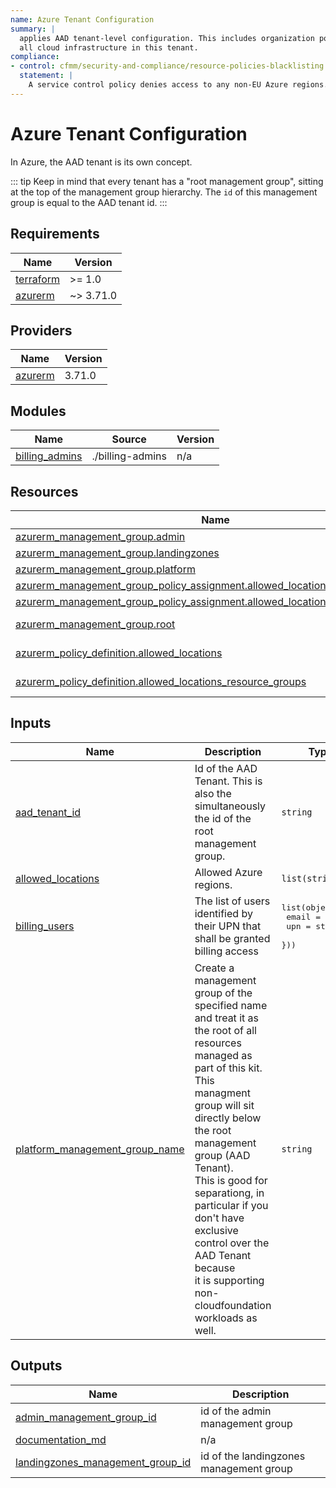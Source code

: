 ```yaml
---
name: Azure Tenant Configuration
summary: |
  applies AAD tenant-level configuration. This includes organization policies and other key settings affecting
  all cloud infrastructure in this tenant.
compliance:
- control: cfmm/security-and-compliance/resource-policies-blacklisting
  statement: |
    A service control policy denies access to any non-EU Azure regions.
---
```


# Azure Tenant Configuration

In Azure, the AAD tenant is its own concept.

::: tip
Keep in mind that every tenant has a "root management group", sitting at the top of the management group hierarchy.
The `id` of this management group is equal to the AAD tenant id.
:::

<!-- BEGIN_TF_DOCS -->
## Requirements

| Name | Version |
|------|---------|
| <a name="requirement_terraform"></a> [terraform](#requirement\_terraform) | >= 1.0 |
| <a name="requirement_azurerm"></a> [azurerm](#requirement\_azurerm) | ~> 3.71.0 |

## Providers

| Name | Version |
|------|---------|
| <a name="provider_azurerm"></a> [azurerm](#provider\_azurerm) | 3.71.0 |

## Modules

| Name | Source | Version |
|------|--------|---------|
| <a name="module_billing_admins"></a> [billing\_admins](#module\_billing\_admins) | ./billing-admins | n/a |

## Resources

| Name | Type |
|------|------|
| [azurerm_management_group.admin](https://registry.terraform.io/providers/hashicorp/azurerm/latest/docs/resources/management_group) | resource |
| [azurerm_management_group.landingzones](https://registry.terraform.io/providers/hashicorp/azurerm/latest/docs/resources/management_group) | resource |
| [azurerm_management_group.platform](https://registry.terraform.io/providers/hashicorp/azurerm/latest/docs/resources/management_group) | resource |
| [azurerm_management_group_policy_assignment.allowed_locations](https://registry.terraform.io/providers/hashicorp/azurerm/latest/docs/resources/management_group_policy_assignment) | resource |
| [azurerm_management_group_policy_assignment.allowed_locations_resource_groups](https://registry.terraform.io/providers/hashicorp/azurerm/latest/docs/resources/management_group_policy_assignment) | resource |
| [azurerm_management_group.root](https://registry.terraform.io/providers/hashicorp/azurerm/latest/docs/data-sources/management_group) | data source |
| [azurerm_policy_definition.allowed_locations](https://registry.terraform.io/providers/hashicorp/azurerm/latest/docs/data-sources/policy_definition) | data source |
| [azurerm_policy_definition.allowed_locations_resource_groups](https://registry.terraform.io/providers/hashicorp/azurerm/latest/docs/data-sources/policy_definition) | data source |

## Inputs

| Name | Description | Type | Default | Required |
|------|-------------|------|---------|:--------:|
| <a name="input_aad_tenant_id"></a> [aad\_tenant\_id](#input\_aad\_tenant\_id) | Id of the AAD Tenant. This is also the simultaneously the id of the root management group. | `string` | n/a | yes |
| <a name="input_allowed_locations"></a> [allowed\_locations](#input\_allowed\_locations) | Allowed Azure regions. | `list(string)` | n/a | yes |
| <a name="input_billing_users"></a> [billing\_users](#input\_billing\_users) | The list of users identified by their UPN that shall be granted billing access | <pre>list(object({<br>    email = string,<br>    upn   = string,<br>  }))</pre> | `[]` | no |
| <a name="input_platform_management_group_name"></a> [platform\_management\_group\_name](#input\_platform\_management\_group\_name) | Create a management group of the specified name and treat it as the root of all resources managed as part of this kit.<br>    This managment group will sit directly below the root management group (AAD Tenant).<br>    This is good for separationg, in particular if you don't have exclusive control over the AAD Tenant because<br>    it is supporting non-cloudfoundation workloads as well. | `string` | n/a | yes |

## Outputs

| Name | Description |
|------|-------------|
| <a name="output_admin_management_group_id"></a> [admin\_management\_group\_id](#output\_admin\_management\_group\_id) | id of the admin management group |
| <a name="output_documentation_md"></a> [documentation\_md](#output\_documentation\_md) | n/a |
| <a name="output_landingzones_management_group_id"></a> [landingzones\_management\_group\_id](#output\_landingzones\_management\_group\_id) | id of the landingzones management group |
<!-- END_TF_DOCS -->
